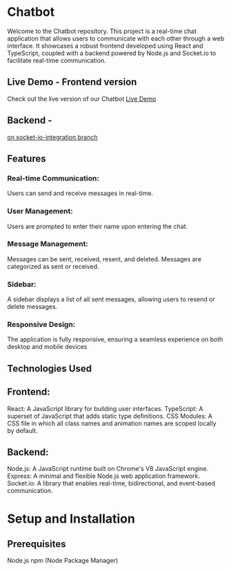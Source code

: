 # Chatbot

Welcome to the Chatbot repository. 
This project is a real-time chat application that allows users to communicate with each other through a web interface. 
It showcases a robust frontend developed using React and TypeScript, coupled with a backend powered by Node.js and Socket.io to facilitate real-time communication.

## Live Demo - Frontend version 

Check out the live version of our Chatbot
[Live Demo](https://chatbot-henna-pi.vercel.app/) 

## Backend - 
[on socket-io-integration branch](https://github.com/rcanaan/chatbot/tree/socket-io-integration)

## Features

### Real-time Communication: 
Users can send and receive messages in real-time.
### User Management: 
Users are prompted to enter their name upon entering the chat.
### Message Management: 
Messages can be sent, received, resent, and deleted. Messages are categorized as sent or received.
### Sidebar: 
A sidebar displays a list of all sent messages, allowing users to resend or delete messages.
### Responsive Design: 
The application is fully responsive, ensuring a seamless experience on both desktop and mobile devices

## Technologies Used
## Frontend:
React: A JavaScript library for building user interfaces.
TypeScript: A superset of JavaScript that adds static type definitions.
CSS Modules: A CSS file in which all class names and animation names are scoped locally by default.

## Backend:
Node.js: A JavaScript runtime built on Chrome's V8 JavaScript engine.
Express: A minimal and flexible Node.js web application framework.
Socket.io: A library that enables real-time, bidirectional, and event-based communication.

# Setup and Installation
## Prerequisites
Node.js
npm (Node Package Manager)
